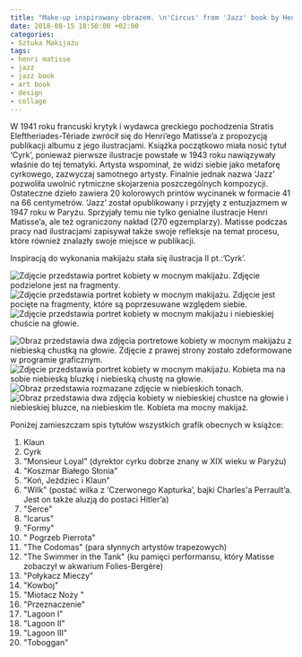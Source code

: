 ```yaml
---
title: "Make-up inspirowany obrazem. \n'Circus' from 'Jazz' book by Henri_Matisse"
date: 2018-08-15 18:50:00 +02:00
categories:
- Sztuka Makijażu
tags:
- henri matisse
- jazz
- jazz book
- art book
- design
- collage
---
```


W 1941 roku francuski krytyk i wydawca greckiego pochodzenia Stratis Eleftheriades-Tériade zwrócił się do Henri’ego Matisse’a z propozycją publikacji albumu z jego ilustracjami. Książka początkowo miała nosić tytuł ‘Cyrk’, ponieważ pierwsze ilustracje powstałe w 1943 roku nawiązywały właśnie do tej tematyki. Artysta wspominał, że widzi siebie jako metaforę cyrkowego, zazwyczaj samotnego artysty. Finalnie jednak nazwa ‘Jazz’ pozwoliła uwolnić rytmiczne skojarzenia poszczególnych kompozycji. Ostateczne dzieło zawiera 20 kolorowych printów wycinanek w formacie 41 na 66 centymetrów. ‘Jazz’ został opublikowany i przyjęty z entuzjazmem w 1947 roku w Paryżu. Sprzyjały temu nie tylko genialne ilustracje Henri Matisse’a, ale też ograniczony nakład (270 egzemplarzy). Matisse podczas pracy nad ilustracjami zapisywał także swoje refleksje na temat procesu, które również znalazły swoje miejsce w publikacji. 

Inspiracją do wykonania makijażu stała się ilustracja II pt.:’Cyrk’.

![Zdjęcie przedstawia portret kobiety w mocnym makijażu. Zdjęcie podzielone jest na fragmenty.](https://assets0.ello.co/uploads/asset/attachment/8097382/ello-optimized-fe634efa.jpg)
![Zdjęcie przedstawia portret kobiety w mocnym makijażu. Zdjęcie jest pocięte na fragmenty, które są poprzesuwane względem siebie.](https://assets1.ello.co/uploads/asset/attachment/8097381/ello-optimized-24de18de.jpg)
![Zdjęcie przedstawia portret kobiety w mocnym makijażu i niebieskiej chuście na głowie.](https://assets2.ello.co/uploads/asset/attachment/8097380/ello-optimized-2766b9de.jpg)

![Obraz przedstawia dwa zdjęcia portretowe kobiety w mocnym makijażu z niebieską chustką na głowie. Zdjęcie z prawej strony zostało zdeformowane w programie graficznym.](https://assets1.ello.co/uploads/asset/attachment/8097384/ello-optimized-d5bbfe59.jpg)
![Zdjęcie przedstawia portret kobiety w mocnym makijażu. Kobieta ma na sobie niebieską bluzkę i niebieską chustę na głowie.](https://assets2.ello.co/uploads/asset/attachment/8097386/ello-optimized-fb01aedb.jpg)
![Obraz przedstawia rozmazane zdjęcie w niebieskich tonach.](https://assets0.ello.co/uploads/asset/attachment/8097387/ello-optimized-e54f9591.jpg)
![Obraz przedstawia dwa zdjęcia kobiety w niebieskiej chustce na głowie i niebieskiej bluzce, na niebieskim tle. Kobieta ma mocny makijaż.](https://assets1.ello.co/uploads/asset/attachment/8097383/ello-optimized-268e8ecf.jpg)


Poniżej zamieszczam spis tytułów wszystkich grafik obecnych w książce:

1. Klaun
2. Cyrk
3. "Monsieur Loyal" (dyrektor cyrku dobrze znany w XIX wieku w Paryżu)
4. "Koszmar Białego Słonia"
5. "Koń, Jeździec i Klaun"
6. "Wilk" (postać wilka z ‘Czerwonego Kapturka’, bajki Charles'a Perrault’a. Jest on także aluzją do postaci Hitler’a)
7. "Serce"
8. "Icarus"
9. "Formy"
10. " Pogrzeb Pierrota"
11. "The Codomas" (para słynnych artystów trapezowych)
12. "The Swimmer in the Tank" (ku pamięci performansu, który Matisse zobaczył w akwarium Folies-Bergère)
13. "Połykacz Mieczy"
14. "Kowboj"
15. "Miotacz Noży "
16. "Przeznaczenie"
17. "Lagoon I"
18. "Lagoon II"
19. "Lagoon III"
20. "Toboggan"